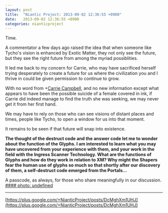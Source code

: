 ```yaml
---
layout: post
title:  "Niantic Project: 2013-09-02 12:36:55 +0900"
date:   2013-09-02 12:36:55 +0900
categories: nianticproject
---
```

Time.

A commentator a few days ago raised the idea that when someone like Tycho's vision is enhanced by Exotic Matter, they not only see the future, but they see the right future from among the myriad possiblities.

It led me back to my concern for Carrie, who may have sacrificed herself trying desperately to create a future for us where the civilization you and I thrive in could be given permission to continue to grow.

With no word from +[Carrie Campbell](https://plus.google.com/101180225942784917383 ""), and no new information except what appears to have been the possible suicide of a female covered in ink, if Carrie did indeed manage to find the truth she was seeking, we may never get it from her first hand.

We may have to rely on those who can see visions of distant places and times, people like Tycho, to open a window for us into that moment.

It remains to be seen if that future will snap into existence.

**The thought of the destruct code and the answer code let me to wonder about the function of the Glyphs. I am interested to learn what you may have uncovered from your experience with them, and your work in the field with the Ingress Scanner Technology. What are the functions of Glyphs and how do they work in relation to XM? Why might the Shapers fear the human use of glyphs so much so that shortly after our discovery of them, a self-destruct code emerged from the Portals...**

A passcode, as always, for those who share meaningfully in our discussion. 
[#### photo: undefined](https://lh6.googleusercontent.com/-__d6AyD_n4Q/UiQHiQ6xDCI/AAAAAAAAL9M/vlnte41IKH0/Pursuit.png "")
- - -
[https://plus.google.com/+NianticProject/posts/DcMghXm1UHJ](https://plus.google.com/+NianticProject/posts/DcMghXm1UHJ)
